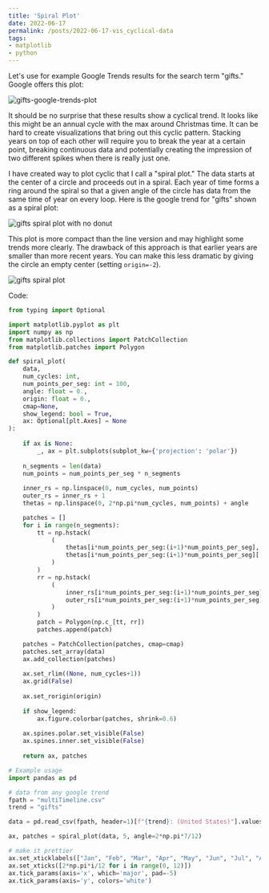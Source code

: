 ```yaml
---
title: 'Spiral Plot'
date: 2022-06-17
permalink: /posts/2022-06-17-vis_cyclical-data
tags:
- matplotlib
- python
---
```


Let's use for example Google Trends results for the search term "gifts."
Google offers this plot:

![gifts-google-trends-plot](../../images/google_trends_gifts.png)

It should be no surprise that these results show a cyclical trend. It looks 
like this might be an annual cycle with the max around 
Christmas time. It can be hard to create visualizations that bring out
this cyclic pattern. Stacking years on top of each other will require
you to break the year at a certain point, breaking continuous data and
potentially creating the impression of two different spikes when there
is really just one.

I have created way to plot cyclic that I call a "spiral plot."
The data starts at the center of a circle and proceeds out in a spiral.
Each year of time forms a ring around the spiral so that a given angle 
of the circle has data from the same time of year on every loop. Here
is the google trend for "gifts" shown as a spiral plot:

![gifts spiral plot with no donut](../../images/spiral_plot_no_donut.png)

This plot is more compact than the line version and may highlight some trends
more clearly. The drawback of this approach is that earlier years are smaller
than more recent years. You can make this less dramatic by giving the circle an
empty center (setting `origin=-2`).

![gifts spiral plot](../../images/spiral_plot_w_donut.png)

Code:

```python
from typing import Optional

import matplotlib.pyplot as plt
import numpy as np
from matplotlib.collections import PatchCollection
from matplotlib.patches import Polygon

def spiral_plot(
    data,
    num_cycles: int,
    num_points_per_seg: int = 100,
    angle: float = 0.,
    origin: float = 0.,
    cmap=None,
    show_legend: bool = True,
    ax: Optional[plt.Axes] = None
):
    
    if ax is None:
        _, ax = plt.subplots(subplot_kw={'projection': 'polar'})
    
    n_segments = len(data)
    num_points = num_points_per_seg * n_segments
    
    inner_rs = np.linspace(0, num_cycles, num_points)
    outer_rs = inner_rs + 1
    thetas = np.linspace(0, 2*np.pi*num_cycles, num_points) + angle

    patches = []
    for i in range(n_segments):
        tt = np.hstack(
            (
                thetas[i*num_points_per_seg:(i+1)*num_points_per_seg],
                thetas[i*num_points_per_seg:(i+1)*num_points_per_seg][::-1]
            )
        )
        rr = np.hstack(
            (
                inner_rs[i*num_points_per_seg:(i+1)*num_points_per_seg],
                outer_rs[i*num_points_per_seg:(i+1)*num_points_per_seg][::-1]
            )
        )
        patch = Polygon(np.c_[tt, rr])
        patches.append(patch)

    patches = PatchCollection(patches, cmap=cmap)
    patches.set_array(data)
    ax.add_collection(patches)
    
    ax.set_rlim((None, num_cycles+1))
    ax.grid(False)
    
    ax.set_rorigin(origin)
    
    if show_legend:
        ax.figure.colorbar(patches, shrink=0.6)
        
    ax.spines.polar.set_visible(False)
    ax.spines.inner.set_visible(False)
    
    return ax, patches

# Example usage
import pandas as pd

# data from any google trend
fpath = "multiTimeline.csv"
trend = "gifts"

data = pd.read_csv(fpath, header=1)[f"{trend}: (United States)"].values

ax, patches = spiral_plot(data, 5, angle=2*np.pi*7/12)

# make it prettier
ax.set_xticklabels(["Jan", "Feb", "Mar", "Apr", "May", "Jun", "Jul", "Aug", "Sep", "Oct", "Nov", "Dec"])
ax.set_xticks([2*np.pi*i/12 for i in range(0, 12)])
ax.tick_params(axis='x', which='major', pad=-5)
ax.tick_params(axis='y', colors='white')
```
